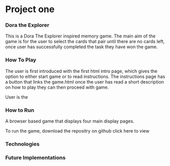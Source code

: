 # Project one
### Dora the Explorer

This is a Dora The Explorer inspired memory game. The main aim of the game is for the user to select the cards that pair until there are no cards left, once user has successfully completed the task they have won the game.  

### How To Play
The user is first introduced with the first html intro page,  which gives the option to either start game or to read instructions. The instructions page has a button that links the game.html once the user has read a short description on how to play they can then proceed with game. 

User is the

### How to Run 
A browser based game that displays four main display pages. 

To run the game, download the repositry on github
click here to view

### Technologies




### Future Implementations 

